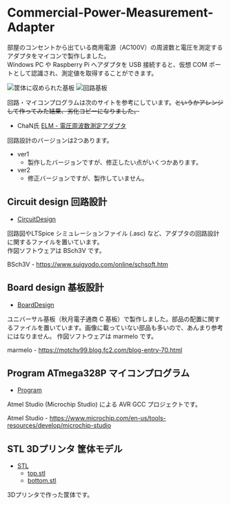 # Commercial-Power-Measurement-Adapter

部屋のコンセントから出ている商用電源（AC100V）の周波数と電圧を測定するアダプタをマイコンで製作しました。  
Windows PC や Raspberry Pi へアダプタを USB 接続すると、仮想 COM ポートとして認識され、測定値を取得することができます。

![筐体に収められた基板](./img/P5040030.JPG)
![回路基板](./img/P5040013.JPG)

回路・マイコンプログラムは次のサイトを参考にしています。~~というかアレンジして作ってみた結果、劣化コピーになりました。~~  
* ChaN氏 [ELM - 電圧周波数測定アダプタ](http://elm-chan.org/works/lvfm/report_j.html)

回路設計のバージョンは2つあります。

* ver1
  * 製作したバージョンですが、修正したい点がいくつかあります。
* ver2
  * 修正バージョンですが、製作していません。

## Circuit design 回路設計 

* [CircuitDesign](./CircuitDesign/)

回路図やLTSpice シミュレーションファイル (.asc) など、アダプタの回路設計に関するファイルを置いています。  
作図ソフトウェアは BSch3V です。

BSch3V - https://www.suigyodo.com/online/schsoft.htm

## Board design 基板設計

* [BoardDesign](./BoardDesign/)

ユニバーサル基板（秋月電子通商 C 基板）で製作しました。部品の配置に関するファイルを置いています。画像に載っていない部品も多いので、あんまり参考にはなりません。
作図ソフトウェアは marmelo です。

marmelo - https://motchy99.blog.fc2.com/blog-entry-70.html

## Program ATmega328P マイコンプログラム

* [Program](./Program/)

Atmel Studio (Microchip Studio) による AVR GCC プロジェクトです。

Atmel Studio - https://www.microchip.com/en-us/tools-resources/develop/microchip-studio

## STL 3Dプリンタ 筐体モデル

* [STL](./STL/)
  * [top.stl](./STL/top.stl)
  * [bottom.stl](./STL/bottom.stl)

3Dプリンタで作った筐体です。
